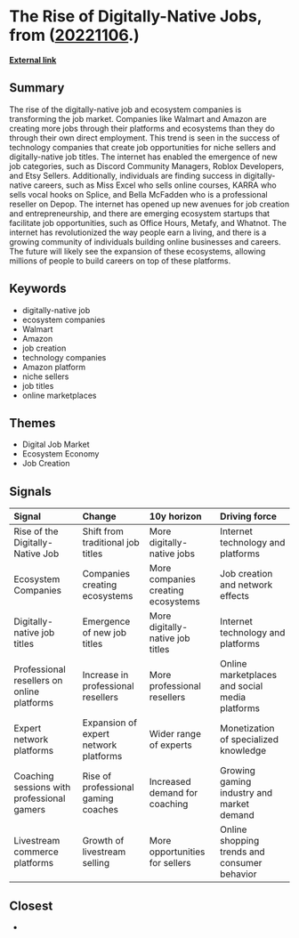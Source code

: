 # __The Rise of Digitally-Native Jobs__, from ([20221106](https://kghosh.substack.com/p/20221106).)

__[External link](https://digitalnative.substack.com/p/the-rise-of-the-digitally-native?utm_source=post-email-title&publication_id=38500&post_id=81595462&isFreemail=true&token=eyJ1c2VyX2lkIjo4NTkxMDY1NSwicG9zdF9pZCI6ODE1OTU0NjIsImlhdCI6MTY2NzM4MTg5NSwiZXhwIjoxNjY5OTczODk1LCJpc3MiOiJwdWItMzg1MDAiLCJzdWIiOiJwb3N0LXJlYWN0aW9uIn0.9wySIfUtcOzrMWohPf6vTCrlwybKAhAUwVlm11koDSA&utm_medium=email)__



## Summary

The rise of the digitally-native job and ecosystem companies is transforming the job market. Companies like Walmart and Amazon are creating more jobs through their platforms and ecosystems than they do through their own direct employment. This trend is seen in the success of technology companies that create job opportunities for niche sellers and digitally-native job titles. The internet has enabled the emergence of new job categories, such as Discord Community Managers, Roblox Developers, and Etsy Sellers. Additionally, individuals are finding success in digitally-native careers, such as Miss Excel who sells online courses, KARRA who sells vocal hooks on Splice, and Bella McFadden who is a professional reseller on Depop. The internet has opened up new avenues for job creation and entrepreneurship, and there are emerging ecosystem startups that facilitate job opportunities, such as Office Hours, Metafy, and Whatnot. The internet has revolutionized the way people earn a living, and there is a growing community of individuals building online businesses and careers. The future will likely see the expansion of these ecosystems, allowing millions of people to build careers on top of these platforms.

## Keywords

* digitally-native job
* ecosystem companies
* Walmart
* Amazon
* job creation
* technology companies
* Amazon platform
* niche sellers
* job titles
* online marketplaces

## Themes

* Digital Job Market
* Ecosystem Economy
* Job Creation

## Signals

| Signal                                     | Change                                | 10y horizon                        | Driving force                                  |
|:-------------------------------------------|:--------------------------------------|:-----------------------------------|:-----------------------------------------------|
| Rise of the Digitally-Native Job           | Shift from traditional job titles     | More digitally-native jobs         | Internet technology and platforms              |
| Ecosystem Companies                        | Companies creating ecosystems         | More companies creating ecosystems | Job creation and network effects               |
| Digitally-native job titles                | Emergence of new job titles           | More digitally-native job titles   | Internet technology and platforms              |
| Professional resellers on online platforms | Increase in professional resellers    | More professional resellers        | Online marketplaces and social media platforms |
| Expert network platforms                   | Expansion of expert network platforms | Wider range of experts             | Monetization of specialized knowledge          |
| Coaching sessions with professional gamers | Rise of professional gaming coaches   | Increased demand for coaching      | Growing gaming industry and market demand      |
| Livestream commerce platforms              | Growth of livestream selling          | More opportunities for sellers     | Online shopping trends and consumer behavior   |

## Closest

* 